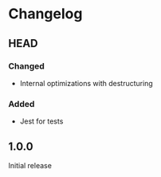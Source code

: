# Changelog

## HEAD

### Changed
- Internal optimizations with destructuring

### Added
- Jest for tests

## 1.0.0

Initial release